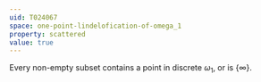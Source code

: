 ```yaml
---
uid: T024067
space: one-point-lindelofication-of-omega_1
property: scattered
value: true
---
```

Every non-empty subset contains a point in discrete $\omega_1$, or is $\{\infty\}$.

